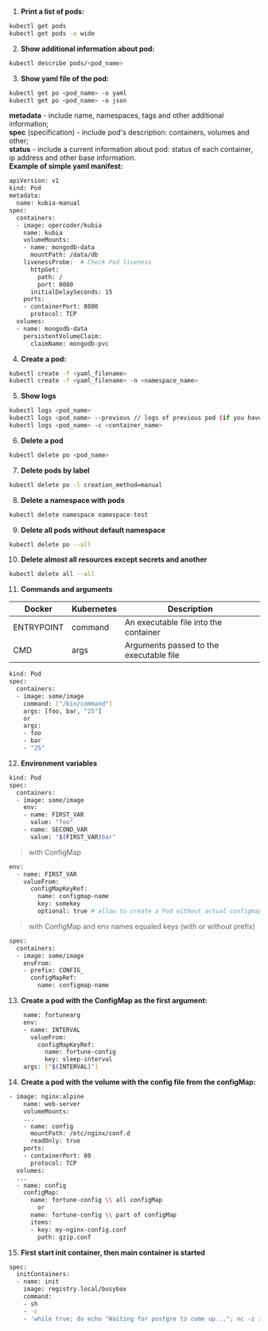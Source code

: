 1.  **Print a list of pods:**  
``` bash
kubectl get pods
kubectl get pods -o wide
```
2.  **Show additional information about pod:**  
``` bash
kubectl describe pods/<pod_name>
```
3. **Show yaml file of the pod:**  
``` bash
kubectl get po <pod_name> -o yaml  
kubectl get po <pod_name> -o json  
```
**metadata** - include name, namespaces, tags and other additional information;  
**spec** (specification) - include pod's description: containers, volumes and other;  
**status** - include a current information about pod: status of each container, ip address and other base information.  
**Example of simple yaml manifest:**  
``` bash
apiVersion: v1  
kind: Pod  
metadata:  
  name: kubia-manual  
spec:  
  containers:  
  - image: opercoder/kubia  
    name: kubia
    volumeMounts:
    - name: mongodb-data
      mountPath: /data/db
    livenessProbe:  # Check Pod liveness
      httpGet:
        path: /
        port: 8080
      initialDelaySeconds: 15
    ports:
    - containerPort: 8080
      protocol: TCP   
  volumes:
  - name: mongodb-data
    persistentVolumeClaim:
      claimName: mongodb-pvc
```
4. **Create a pod:**
``` bash
kubectl create -f <yaml_filename>  
kubectl create -f <yaml_filename> -n <namespace_name>
```
5. **Show logs**
``` bash
kubectl logs <pod_name>
kubectl logs <pod_name> --previous // logs of previous pod (if you have a checking of liveness)
kubectl logs <pod_name> -c <container_name>
```
6. **Delete a pod**
``` bash
kubectl delete po <pod_name>
```
7. **Delete pods by label**
``` bash
kubectl delete po -l creation_method=manual
```
8. **Delete a namespace with pods**
``` bash
kubectl delete namespace namespace-test
```
9. **Delete all pods without default namespace**
``` bash
kubectl delete po --all
```
10. **Delete almost all resources except secrets and another**
``` bash
kubectl delete all --all
```
11. **Commands and arguments**  
 
| Docker      | Kubernetes  | Description                             |  
|-------------|-------------|-----------------------------------------|  
| ENTRYPOINT  | command     | An executable file into the container   |  
| CMD         | args        | Arguments passed to the executable file | 
``` bash
kind: Pod
spec:
  containers:
  - image: some/image
    command: ["/bin/command"]
    args: [foo, bar, "25"]
    or
    args:
    - foo
    - bar
    - "25"
```
12. **Environment variables**
``` bash
kind: Pod
spec:
  containers:
  - image: some/image
    env:
    - name: FIRST_VAR
      value: "foo"
    - name: SECOND_VAR
      value: "$(FIRST_VAR)bar"
```
> with ConfigMap
``` bash
env:
  - name: FIRST_VAR
    valueFrom:
      configMapKeyRef:
        name: configmap-name
        key: somekey
        optional: true # allow to create a Pod without actual configmap
```
> with ConfigMap and env names equaled keys (with or without prefix)
``` bash
spec:
  containers:
  - image: some/image
    envFrom:
    - prefix: CONFIG_
      configMapRef:
        name: configmap-name
```
13. **Create a pod with the ConfigMap as the first argument:**
``` bash
    name: fortunearg
    env:
    - name: INTERVAL
      valueFrom: 
        configMapKeyRef:
          name: fortune-config
          key: sleep-interval
    args: ["$(INTERVAL)"]
```
14. **Create a pod with the volume with the config file from the configMap:**
``` bash
- image: nginx:alpine
    name: web-server
    volumeMounts:
    ...
    - name: config
      mountPath: /etc/nginx/conf.d    
      readOnly: true
    ports:
    - containerPort: 80
      protocol: TCP
  volumes:
  ...
  - name: config
    configMap:
      name: fortune-config \\ all configMap
        or
      name: fortune-config \\ part of configMap
      items:
      - key: my-nginx-config.conf
        path: gzip.conf
 ```
15. **First start init container, then main container is started**
``` bash
spec:
  initContainers:
  - name: init
    image: registry.local/busybox
    command:
    - sh
    - -c
    - 'while true; do echo "Waiting for postgre to come up..."; nc -z zabbix-db-service 25432 && break; sleep 1; done; echo "Postgre is up!>
```
